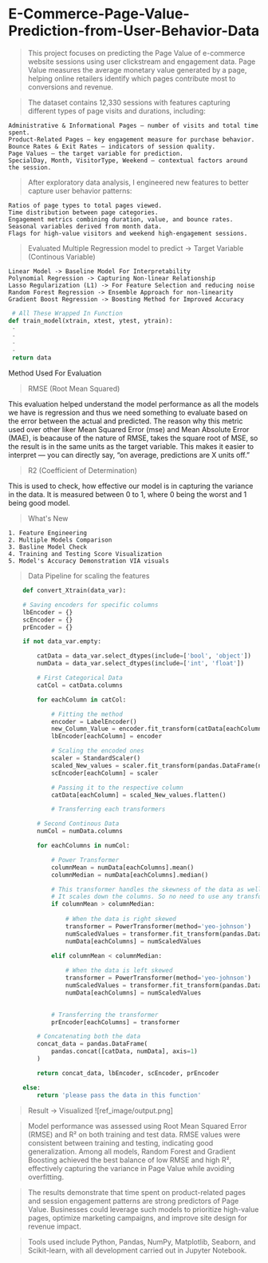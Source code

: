 
# E-Commerce-Page-Value-Prediction-from-User-Behavior-Data

> This project focuses on predicting the Page Value of e-commerce website sessions using user clickstream and engagement data. Page Value measures the average monetary value generated by a page, helping online retailers identify which pages contribute most to conversions and revenue.

> The dataset contains 12,330 sessions with features capturing different types of page visits and durations, including:
	
 	Administrative & Informational Pages – number of visits and total time spent.
	Product-Related Pages – key engagement measure for purchase behavior.
	Bounce Rates & Exit Rates – indicators of session quality.
	Page Values – the target variable for prediction.
	SpecialDay, Month, VisitorType, Weekend – contextual factors around the session.

> After exploratory data analysis, I engineered new features to better capture user behavior patterns:

	Ratios of page types to total pages viewed.
	Time distribution between page categories.
	Engagement metrics combining duration, value, and bounce rates.
	Seasonal variables derived from month data.
	Flags for high-value visitors and weekend high-engagement sessions.

>  Evaluated Multiple Regression model to predict -> Target Variable (Continous Variable)

	Linear Model -> Baseline Model For Interpretability
 	Polynomial Regression -> Capturing Non-linear Relationship
	Lasso Regularization (L1) -> For Feature Selection and reducing noise
 	Random Forest Regression -> Ensemble Approach for non-linearity
	Gradient Boost Regression -> Boosting Method for Improved Accuracy

   ```python
  	# All These Wrapped In Function
   def train_model(xtrain, xtest, ytest, ytrain):
	-
 	-
	-
 	-
	return data

```

Method Used For Evaluation
> RMSE (Root Mean Squared)

 This evaluation helped understand the model performance as all the models we have is regression and thus we need something to evaluate based on the error between the actual and predicted.
 The reason why this metric used over other liker Mean Squared Error (mse) and Mean Absolute Error (MAE), is beacause of the nature of RMSE, takes the square root of MSE, so the result is in the same units as the target variable. This makes it easier to interpret — you can directly say, “on average, predictions are X units off.”

> R2 (Coefficient of Determination)

 This is used to check, how effective our model is in capturing the variance in the data. It is measured between 0 to 1, where 0 being the worst and 1 being good model.

> What's New

 	1. Feature Engineering
  	2. Multiple Models Comparison
   	3. Basline Model Check
	4. Training and Testing Score Visualization
 	5. Model's Accuracy Demonstration VIA visuals

> Data Pipeline for scaling the features
```python
	def convert_Xtrain(data_var):

    # Saving encoders for specific columns
    lbEncoder = {}
    scEncoder = {}
    prEncoder = {}

    if not data_var.empty:

        catData = data_var.select_dtypes(include=['bool', 'object'])
        numData = data_var.select_dtypes(include=['int', 'float'])

        # First Categorical Data
        catCol = catData.columns

        for eachColumn in catCol:

            # Fitting the method
            encoder = LabelEncoder()
            new_Column_Value = encoder.fit_transform(catData[eachColumn])
            lbEncoder[eachColumn] = encoder

            # Scaling the encoded ones
            scaler = StandardScaler()
            scaled_New_values = scaler.fit_transform(pandas.DataFrame(new_Column_Value, columns=[eachColumn]))
            scEncoder[eachColumn] = scaler

            # Passing it to the respective column
            catData[eachColumn] = scaled_New_values.flatten()

            # Transferring each transformers

        # Second Continous Data
        numCol = numData.columns

        for eachColumns in numCol:

            # Power Transformer
            columnMean = numData[eachColumns].mean()
            columnMedian = numData[eachColumns].median()

            # This transformer handles the skewness of the data as well as
            # It scales down the columns. So no need to use any transformation method
            if columnMean > columnMedian:
                
                # When the data is right skewed
                transformer = PowerTransformer(method='yeo-johnson')
                numScaledValues = transformer.fit_transform(pandas.DataFrame(numData[eachColumns], columns=[eachColumns]))
                numData[eachColumns] = numScaledValues
            
            elif columnMean < columnMedian:

                # When the data is left skewed
                transformer = PowerTransformer(method='yeo-johnson')
                numScaledValues = transformer.fit_transform(pandas.DataFrame(numData[eachColumns], columns=[eachColumns]))
                numData[eachColumns] = numScaledValues
            

            # Transferring the transformer
            prEncoder[eachColumns] = transformer

        # Concatenating both the data
        concat_data = pandas.DataFrame(
            pandas.concat([catData, numData], axis=1)
        )

        return concat_data, lbEncoder, scEncoder, prEncoder

    else:
        return 'please pass the data in this function'
```

> Result -> Visualized
![ref_image/output.png]

> Model performance was assessed using Root Mean Squared Error (RMSE) and R² on both training and test data. RMSE values were consistent between training and testing, indicating good generalization. Among all models, Random Forest and Gradient Boosting achieved the best balance of low RMSE and high R², effectively capturing the variance in Page Value while avoiding overfitting.

> The results demonstrate that time spent on product-related pages and session engagement patterns are strong predictors of Page Value. Businesses could leverage such models to prioritize high-value pages, optimize marketing campaigns, and improve site design for revenue impact.

> Tools used include Python, Pandas, NumPy, Matplotlib, Seaborn, and Scikit-learn, with all development carried out in Jupyter Notebook.
